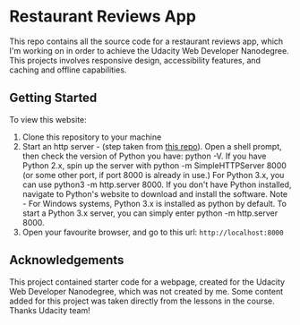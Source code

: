 # Restaurant Reviews App
This repo contains all the source code for a restaurant reviews app, which I'm working on in order to achieve the Udacity Web Developer Nanodegree. This projects involves responsive design, accessibility features, and caching and offline capabilities.

## Getting Started
To view this website:

1. Clone this repository to your machine
2. Start an http server - (step taken from [this repo](https://github.com/udacity/mws-restaurant-stage-1)). Open a shell prompt, then check the version of Python you have: python -V. If you have Python 2.x, spin up the server with python -m SimpleHTTPServer 8000 (or some other port, if port 8000 is already in use.)
For Python 3.x, you can use python3 -m http.server 8000. If you don't have Python installed, navigate to Python's website to download and install the software.
Note - For Windows systems, Python 3.x is installed as python by default. To start a Python 3.x server, you can simply enter python -m http.server 8000.
3. Open your favourite browser, and go to this url: `http://localhost:8000`

## Acknowledgements
This project contained starter code for a webpage, created for the Udacity Web Developer Nanodegree, which was not created by me. Some content added for this project was taken directly from the lessons in the course. Thanks Udacity team!
